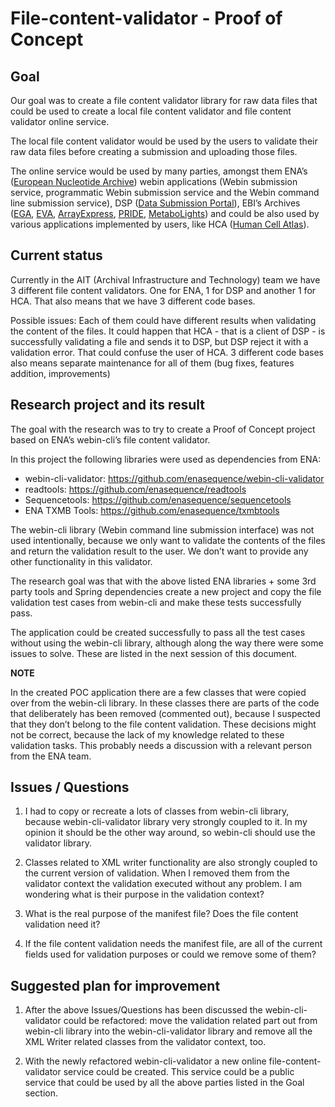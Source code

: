 # File-content-validator - Proof of Concept

## Goal
Our goal was to create a file content validator library for raw data files that could be used to create a local file content validator and file content validator online service.

The local file content validator would be used by the users to validate their raw data files before creating a submission and uploading those files.

The online service would be used by many parties, amongst them ENA’s ([European Nucleotide Archive](https://www.ebi.ac.uk/ena)) webin applications (Webin submission service, programmatic Webin submission service and the Webin command line submission service), DSP ([Data Submission Portal](https://www.ebi.ac.uk/submission/api.html)), EBI’s Archives ([EGA](https://www.ebi.ac.uk/ega/), [EVA](https://www.ebi.ac.uk/eva/), [ArrayExpress](https://www.ebi.ac.uk/arrayexpress/), [PRIDE](https://www.ebi.ac.uk/pride/), [MetaboLights](https://www.ebi.ac.uk/metabolights/)) and could be also used by various applications implemented by users, like HCA ([Human Cell Atlas](https://www.humancellatlas.org/)).

## Current status
Currently in the AIT (Archival Infrastructure and Technology) team we have 3 different file content validators. One for ENA, 1 for DSP and another 1 for HCA. That also means that we have 3 different code bases.

Possible issues:
Each of them could have different results when validating the content of the files. It could happen that HCA - that is a client of DSP - is successfully validating a file and sends it to DSP, but DSP reject it with a validation error. That could confuse the user of HCA.
3 different code bases also means separate maintenance for all of them (bug fixes, features addition, improvements)

## Research project and its result
The goal with the research was to try to create a Proof of Concept project based on ENA’s webin-cli’s file content validator.

In this project the following libraries were used as dependencies from ENA:

* webin-cli-validator: https://github.com/enasequence/webin-cli-validator
* readtools: https://github.com/enasequence/readtools
* Sequencetools: https://github.com/enasequence/sequencetools
* ENA TXMB Tools: https://github.com/enasequence/txmbtools

The webin-cli library (Webin command line submission interface) was not used intentionally, because we only want to validate the contents of the files and return the validation result to the user. We don’t want to provide any other functionality in this validator.

The research goal was that with the above listed ENA libraries + some 3rd party tools and Spring dependencies create a new project and copy the file validation test cases from webin-cli and make these tests successfully pass.

The application could be created successfully to pass all the test cases without using the webin-cli library, although along the way there were some issues to solve. These are listed in the next session of this document.


**NOTE**

In the created POC application there are a few classes that were copied over from the webin-cli library. In these classes there are parts of the code that deliberately has been removed (commented out), because I suspected that they don’t belong to the file content validation. These decisions might not be correct, because the lack of my knowledge related to these validation tasks. This probably needs a discussion with a relevant person from the ENA team.

## Issues / Questions

1. I had to copy or recreate a lots of classes from webin-cli library, because webin-cli-validator library very strongly coupled to it. In my opinion it should be the other way around, so webin-cli should use the validator library.

2. Classes related to XML writer functionality are also strongly coupled to the current version of validation. When I removed them from the validator context the validation executed without any problem. I am wondering what is their purpose in the validation context?

3. What is the real purpose of the manifest file? Does the file content validation need it?

4. If the file content validation needs the manifest file, are all of the current fields used for validation purposes or could we remove some of them?

## Suggested plan for improvement
1. After the above Issues/Questions has been discussed the webin-cli-validator could be refactored: move the validation related part out from webin-cli library into the webin-cli-validator library and remove all the XML Writer related classes from the validator context, too.

2. With the newly refactored webin-cli-validator a new online file-content-validator service could be created. This service could be a public service that could be used by all the above parties listed in the Goal section.